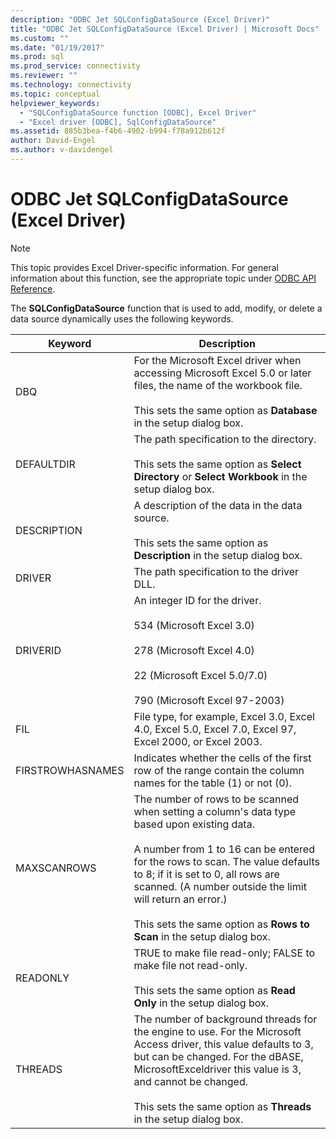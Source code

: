 ```yaml
---
description: "ODBC Jet SQLConfigDataSource (Excel Driver)"
title: "ODBC Jet SQLConfigDataSource (Excel Driver) | Microsoft Docs"
ms.custom: ""
ms.date: "01/19/2017"
ms.prod: sql
ms.prod_service: connectivity
ms.reviewer: ""
ms.technology: connectivity
ms.topic: conceptual
helpviewer_keywords: 
  - "SQLConfigDataSource function [ODBC], Excel Driver"
  - "Excel driver [ODBC], SqlConfigDataSource"
ms.assetid: 885b3bea-f4b6-4902-b994-f78a912b612f
author: David-Engel
ms.author: v-davidengel
---
```

# ODBC Jet SQLConfigDataSource (Excel Driver)
> [!NOTE]  
>  This topic provides Excel Driver-specific information. For general information about this function, see the appropriate topic under [ODBC API Reference](../../odbc/reference/syntax/odbc-api-reference.md).  
  
 The **SQLConfigDataSource** function that is used to add, modify, or delete a data source dynamically uses the following keywords.  
  
|Keyword|Description|  
|-------------|-----------------|  
|DBQ|For the Microsoft Excel driver when accessing Microsoft Excel 5.0 or later files, the name of the workbook file.<br /><br /> This sets the same option as **Database** in the setup dialog box.|  
|DEFAULTDIR|The path specification to the directory.<br /><br /> This sets the same option as **Select Directory** or **Select Workbook** in the setup dialog box.|  
|DESCRIPTION|A description of the data in the data source.<br /><br /> This sets the same option as **Description** in the setup dialog box.|  
|DRIVER|The path specification to the driver DLL.|  
|DRIVERID|An integer ID for the driver.<br /><br /> 534 (Microsoft Excel 3.0)<br /><br /> 278 (Microsoft Excel 4.0)<br /><br /> 22 (Microsoft Excel 5.0/7.0)<br /><br /> 790 (Microsoft Excel 97-2003)|  
|FIL|File type, for example, Excel 3.0, Excel 4.0, Excel 5.0, Excel 7.0, Excel 97, Excel 2000, or Excel 2003.|  
|FIRSTROWHASNAMES|Indicates whether the cells of the first row of the range contain the column names for the table (1) or not (0).|  
|MAXSCANROWS|The number of rows to be scanned when setting a column's data type based upon existing data.<br /><br /> A number from 1 to 16 can be entered for the rows to scan. The value defaults to 8; if it is set to 0, all rows are scanned. (A number outside the limit will return an error.)<br /><br /> This sets the same option as **Rows to Scan** in the setup dialog box.|  
|READONLY|TRUE to make file read-only; FALSE to make file not read-only.<br /><br /> This sets the same option as **Read Only** in the setup dialog box.|  
|THREADS|The number of background threads for the engine to use. For the Microsoft Access driver, this value defaults to 3, but can be changed. For the dBASE, MicrosoftExceldriver this value is 3, and cannot be changed.<br /><br /> This sets the same option as **Threads** in the setup dialog box.|
